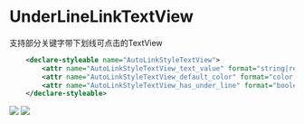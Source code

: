 # UnderLineLinkTextView
支持部分关键字带下划线可点击的TextView<br>
```xml
    <declare-styleable name="AutoLinkStyleTextView">
        <attr name="AutoLinkStyleTextView_text_value" format="string|reference"/>//需要添加下划线的关键词,多个用英文,隔开
        <attr name="AutoLinkStyleTextView_default_color" format="color|reference"/>//颜色设置
        <attr name="AutoLinkStyleTextView_has_under_line" format="boolean"/>//是否需要下划线
    </declare-styleable>
```
![](https://github.com/wangshaolei/UnderLineLinkTextView/blob/master/img/1.png)   ![](https://github.com/wangshaolei/UnderLineLinkTextView/blob/master/img/2.png)
